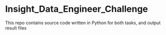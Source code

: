 # Insight_Data_Engineer_Challenge
This repo contains source code written in Python for both tasks, and output result files

